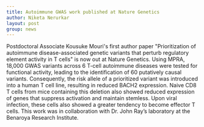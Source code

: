 ```yaml
---
title: Autoimmune GWAS work published at Nature Genetics
author: Niketa Nerurkar
layout: post
group: news
---
```


Postdoctoral Associate Kousuke Mouri's first author paper "Prioritization of autoimmune disease-associated genetic variants that perturb regulatory element activity in T cells" is now out at Nature Genetics. Using MPRA, 18,000 GWAS variants across 6 T-cell autoimmune diseases were tested for functional activity, leading to the identification of 60 putatively causal variants. Consequently, the risk allele of a prioritized variant was introduced into a human T cell line, resulting in reduced BACH2 expression. Naive CD8 T cells from mice containing this deletion also showed reduced expression of genes that suppress activation and maintain stemless. Upon viral infection, these cells also showed a greater tendency to become effector T cells. This work was in collaboration with Dr. John Ray’s laboratory at the Benaroya Research Institute. 